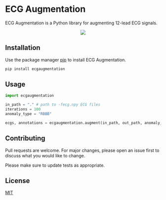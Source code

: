 # ECG Augmentation

ECG Augmentation is a Python library for augmenting 12-lead ECG signals.
<p align="center">
    <a href="https://github.com/badges/shields/graphs/contributors" alt="Contributors">
    <img src="https://img.shields.io/pypi/dw/ecgaugmentation" /></a>
</p>

## Installation

Use the package manager [pip](https://pip.pypa.io/en/stable/) to install ECG Augmentation.

```bash
pip install ecgaugmentation
```

## Usage

```python
import ecgaugmentation

in_path = "." # path to -fecg.npy ECG files
iterations = 100
anomaly_type = "RBBB"

ecgs, annotations = ecgaugmentation.augment(in_path, out_path, anomaly_type)
```

## Contributing
Pull requests are welcome. For major changes, please open an issue first to discuss what you would like to change.

Please make sure to update tests as appropriate.

## License
[MIT](https://choosealicense.com/licenses/mit/)

